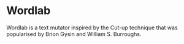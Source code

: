 # Wordlab
Wordlab is a text mutator inspired by the Cut-up technique that was popularised by Brion Gysin and William S. Burroughs.
